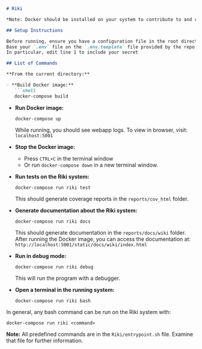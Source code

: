 ```markdown
# Riki

*Note: Docker should be installed on your system to contribute to and run Riki.*

## Setup Instructions

Before running, ensure you have a configuration file in the root directory, `.env`.
Base your `.env` file on the `.env.template` file provided by the repo.
In particular, edit line 1 to include your secret

## List of Commands

**From the current directory:**

- **Build Docker image:**
   ```shell
   docker-compose build
   ```
- **Run Docker image:**
   ```shell
   docker-compose up
   ```
   While running, you should see webapp logs. To view in browser, visit: `localhost:5001`

- **Stop the Docker image:**
   - Press `CTRL+C` in the terminal window
   - Or run `docker-compose down` in a new terminal window.

- **Run tests on the Riki system:**
   ```shell
   docker-compose run riki test
   ```
   This should generate coverage reports in the `reports/cov_html` folder.

- **Generate documentation about the Riki system:**
   ```shell
   docker-compose run riki docs
   ```
   This should generate documentation in the `reports/docs/wiki` folder.
   After running the Docker image, you can access the documentation at: `http://localhost:5001/static/docs/wiki/index.html`

- **Run in debug mode:**
   ```shell
   docker-compose run riki debug
   ```
   This will run the program with a debugger.

- **Open a terminal in the running system:**
   ```shell
   docker-compose run riki bash
   ```
   
In general, any bash command can be run on the Riki system with:
```shell
docker-compose run riki <command>
```

**Note:** All predefined commands are in the `Riki/entrypoint.sh` file. Examine that file for further information.
